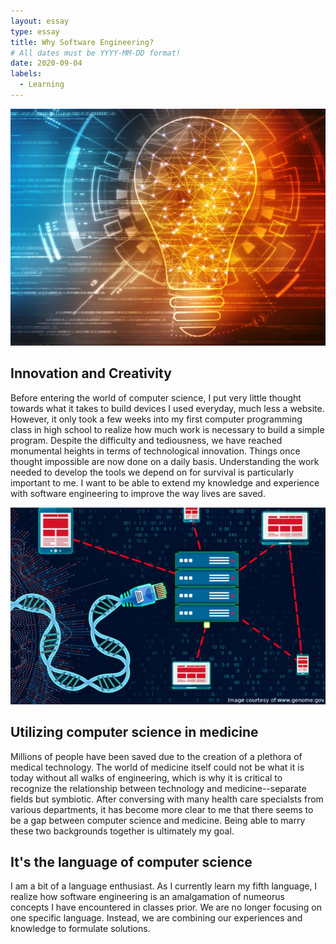 ```yaml
---
layout: essay
type: essay
title: Why Software Engineering?
# All dates must be YYYY-MM-DD format!
date: 2020-09-04
labels:
  - Learning
---
```


<img class="ui small left floated image" src="../images/innovate.png">

## Innovation and Creativity

Before entering the world of computer science, I put very little thought towards what it takes to build devices I used everyday, much less a website. However, it only took a few weeks into my first computer programming class in high school to realize how much work is necessary to build a simple program. Despite the difficulty and tediousness, we have reached monumental heights in terms of technological innovation. Things once thought impossible are now done on a daily basis. Understanding the work needed to develop the tools we depend on for survival is particularly important to me. I want to be able to extend my knowledge and experience with software engineering to improve the way lives are saved.

<img class="ui medium right floated image" src="../images/bioinform.jpg">

## Utilizing computer science in medicine

Millions of people have been saved due to the creation of a plethora of medical technology. The world of medicine itself could not be what it is today without all walks of engineering, which is why it is critical to recognize the relationship between technology and medicine--separate fields but symbiotic. After conversing with many health care specialsts from various departments, it has become more clear to me that there seems to be a gap between computer science and medicine. Being able to marry these two backgrounds together is ultimately my goal.

## It's the language of computer science

I am a bit of a language enthusiast. As I currently learn my fifth language, I realize how software engineering is an amalgamation of numeorus concepts I have encountered in classes prior. We are no longer focusing on one specific language. Instead, we are combining our experiences and knowledge to formulate solutions.
